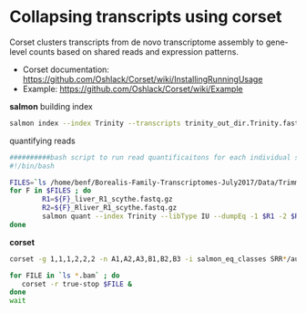 # Collapsing transcripts using corset
Corset clusters transcripts from de novo transcriptome assembly to gene-level counts based on shared reads and expression patterns. 
- Corset documentation: https://github.com/Oshlack/Corset/wiki/InstallingRunningUsage
- Example: https://github.com/Oshlack/Corset/wiki/Example

**salmon**
building index
```bash
salmon index --index Trinity --transcripts trinity_out_dir.Trinity.fasta
```
quantifying reads
```bash
##########bash script to run read quantificaitons for each individual separately using salmon  
#!/bin/bash

FILES=`ls /home/benf/Borealis-Family-Transcriptomes-July2017/Data/Trimmed/BJE*_liver_R1_scythe.fastq.gz | sed 's/_liver_R1_scythe.fastq.gz//g'`
for F in $FILES ; do
        R1=${F}_liver_R1_scythe.fastq.gz
        R2=${F}_Rliver_R1_scythe.fastq.gz
        salmon quant --index Trinity --libType IU --dumpEq -1 $R1 -2 $R2 --output ${F}.out
done
```
**corset**
```bash
corset -g 1,1,1,2,2,2 -n A1,A2,A3,B1,B2,B3 -i salmon_eq_classes SRR*/aux_info/eq_classes.txt
```
```bash
for FILE in `ls *.bam` ; do
   corset -r true-stop $FILE &
done
wait
```
